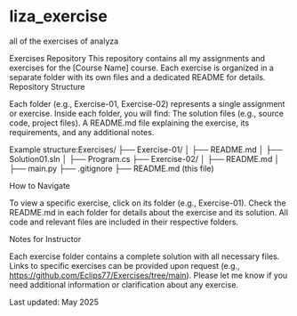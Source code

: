 # liza_exercise
all of the exercises of analyza 

Exercises Repository
This repository contains all my assignments and exercises for the [Course Name] course. Each exercise is organized in a separate folder with its own files and a dedicated README for details.
Repository Structure

Each folder (e.g., Exercise-01, Exercise-02) represents a single assignment or exercise.
Inside each folder, you will find:
The solution files (e.g., source code, project files).
A README.md file explaining the exercise, its requirements, and any additional notes.


Example structure:Exercises/
├── Exercise-01/
│   ├── README.md
│   ├── Solution01.sln
│   ├── Program.cs
├── Exercise-02/
│   ├── README.md
│   ├── main.py
├── .gitignore
├── README.md (this file)



How to Navigate

To view a specific exercise, click on its folder (e.g., Exercise-01).
Check the README.md in each folder for details about the exercise and its solution.
All code and relevant files are included in their respective folders.

Notes for Instructor

Each exercise folder contains a complete solution with all necessary files.
Links to specific exercises can be provided upon request (e.g., https://github.com/Eclips77/Exercises/tree/main).
Please let me know if you need additional information or clarification about any exercise.


Last updated: May 2025
